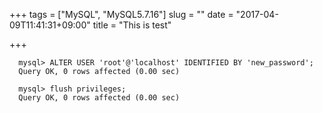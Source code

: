 +++
tags = ["MySQL", "MySQL5.7.16"]
slug = ""
date = "2017-04-09T11:41:31+09:00"
title = "This is test"

+++

```mysql
  mysql> ALTER USER 'root'@'localhost' IDENTIFIED BY 'new_password';
  Query OK, 0 rows affected (0.00 sec)
  
  mysql> flush privileges;
  Query OK, 0 rows affected (0.00 sec)
```

